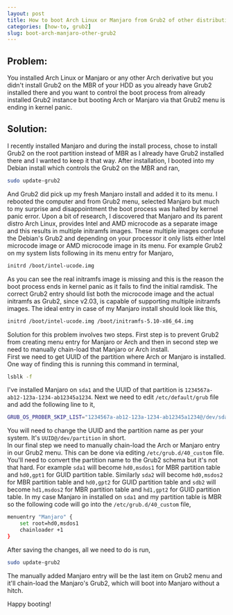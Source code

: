 ```yaml
---
layout: post
title: How to boot Arch Linux or Manjaro from Grub2 of other distribution
categories: [how-to, grub2]
slug: boot-arch-manjaro-other-grub2
---
```


## Problem:

You installed Arch Linux or Manjaro or any other Arch derivative but you didn't install Grub2 on the MBR of your HDD as you already have Grub2 installed there and you want to control the boot process from already installed Grub2 instance but booting Arch or Manjaro via that Grub2 menu is ending in kernel panic.  

## Solution:

I recently installed Manjaro and during the install process, chose to install Grub2 on the root partition instead of MBR as I already have Grub2 installed there and I wanted to keep it that way. After installation, I booted into my Debian install which controls the Grub2 on the MBR and ran,  
```bash
sudo update-grub2
```
And Grub2 did pick up my fresh Manjaro install and added it to its menu. I rebooted the computer and from Grub2 menu, selected Manjaro but much to my surprise and disappointment the boot process was halted by kernel panic error. Upon a bit of research, I discovered that Manjaro and its parent distro Arch Linux, provides Intel and AMD microcode as a separate image and this results in multiple initramfs images. These multiple images confuse the Debian's Grub2 and depending on your processor it only lists either Intel microcode image or AMD microcode image in its menu. For example Grub2 on my system lists following in its menu entry for Manjaro,  
```bash
initrd /boot/intel-ucode.img
```
As you can see the real initramfs image is missing and this is the reason the boot process ends in kernel panic as it fails to find the initial ramdisk. The correct Grub2 entry should list both the microcode image and the actual initramfs as Grub2, since v2.03, is capable of supporting multiple initramfs images. The ideal entry in case of my Manjaro install should look like this,  
```bash
initrd /boot/intel-ucode.img /boot/initramfs-5.10-x86_64.img
```
Solution for this problem involves two steps. First step is to prevent Grub2 from creating menu entry for Manjaro or Arch and then in second step we need to manually chain-load that Manjaro or Arch install.  
First we need to get UUID of the partition where Arch or Manjaro is installed. One way of finding this is running this command in terminal,  
```bash
lsblk -f
```
I've installed Manjaro on <code>sda1</code> and the UUID of that partition is <code>1234567a-ab12-123a-1234-ab12345a1234</code>. Next we need to edit <code>/etc/default/grub</code> file and add the following line to it,  
```bash
GRUB_OS_PROBER_SKIP_LIST="1234567a-ab12-123a-1234-ab12345a1234@/dev/sda1"
```
You will need to change the UUID and the partition name as per your system. It's <code>UUID@/dev/partition</code> in short.  
In our final step we need to manually chain-load the Arch or Manjaro entry in our Grub2 menu. This can be done via editing <code>/etc/grub.d/40_custom</code> file. You'll need to convert the partition name to the Grub2 schema but it's not that hard. For example <code>sda1</code> will become <code>hd0,msdos1</code> for MBR partition table and <code>hd0,gpt1</code> for GUID partition table. Similarly <code>sda2</code> will become <code>hd0,msdos2</code> for MBR partition table and <code>hd0,gpt2</code> for GUID partition table and <code>sdb2</code> will become <code>hd1,msdos2</code> for MBR partition table and <code>hd1,gpt2</code> for GUID partition table. In my case Manjaro in installed on <code>sda1</code> and my partition table is MBR so the following code will go into the <code>/etc/grub.d/40_custom</code> file,  
```bash
menuentry "Manjaro" {
	set root=hd0,msdos1
	chainloader +1
}
```
After saving the changes, all we need to do is run,  
```bash
sudo update-grub2
```
The manually added Manjaro entry will be the last item on Grub2 menu and it'll chain-load the Manjaro's Grub2, which will boot into Manjaro without a hitch.  

Happy booting!  

